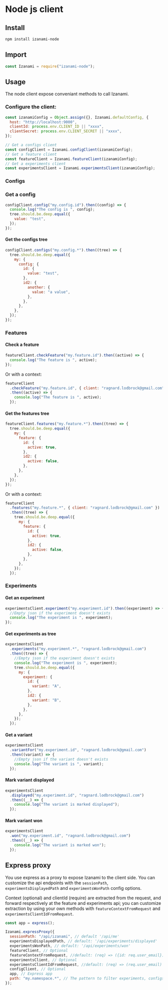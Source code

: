 # Node js client

## Install

```bash
npm install izanami-node
```

## Import

```javascript
const Izanami = require("izanami-node");
```

## Usage

The node client expose conveniant methods to call Izanami.

### Configure the client:

```javascript
const izanamiConfig = Object.assign({}, Izanami.defaultConfig, {
  host: "http://localhost:9000",
  clientId: process.env.CLIENT_ID || "xxxx",
  clientSecret: process.env.CLIENT_SECRET || "xxxx",
});

// Get a configs client
const configClient = Izanami.configClient(izanamiConfig);
// Get a feature client
const featureClient = Izanami.featureClient(izanamiConfig);
// Get a experiments client
const experimentsClient = Izanami.experimentsClient(izanamiConfig);
```

### Configs

### Get a config

```javascript
configClient.config("my.config.id").then((config) => {
  console.log("The config is ", config);
  tree.should.be.deep.equal({
    value: "test",
  });
});
```

#### Get the configs tree

```javascript
configClient.configs("my.config.*").then((tree) => {
  tree.should.be.deep.equal({
    my: {
      config: {
        id: {
          value: "test",
        },
        id2: {
          another: {
            value: "a value",
          },
        },
      },
    },
  });
});
```

### Features

#### Check a feature

```javascript
featureClient.checkFeature("my.feature.id").then((active) => {
  console.log("The feature is ", active);
});
```

Or with a context:

```javascript
featureClient
  .checkFeature("my.feature.id", { client: "ragnard.lodbrock@gmail.com" })
  .then((active) => {
    console.log("The feature is ", active);
  });
```

#### Get the features tree

```javascript
featureClient.features("my.feature.*").then((tree) => {
  tree.should.be.deep.equal({
    my: {
      feature: {
        id: {
          active: true,
        },
        id2: {
          active: false,
        },
      },
    },
  });
});
```

Or with a context:

```javascript
featureClient
  .features("my.feature.*", { client: "ragnard.lodbrock@gmail.com" })
  .then((tree) => {
    tree.should.be.deep.equal({
      my: {
        feature: {
          id: {
            active: true,
          },
          id2: {
            active: false,
          },
        },
      },
    });
  });
```

### Experiments

#### Get an experiment

```javascript
experimentsClient.experiment("my.experiment.id").then((experiment) => {
  //Empty json if the experiment doesn't exists
  console.log("The experiment is ", experiment);
});
```

#### Get experiments as tree

```javascript
experimentsClient
  .experiments("my.experiment.*", "ragnard.lodbrock@gmail.com")
  .then((tree) => {
    //Empty json if the experiment doesn't exists
    console.log("The experiment is ", experiment);
    tree.should.be.deep.equal({
      my: {
        experiment: {
          id: {
            variant: "A",
          },
          id2: {
            variant: "B",
          },
        },
      },
    });
  });
```

#### Get a variant

```javascript
experimentsClient
  .variantFor("my.experiment.id", "ragnard.lodbrock@gmail.com")
  .then((variant) => {
    //Empty json if the variant doesn't exists
    console.log("The variant is ", variant);
  });
```

#### Mark variant displayed

```javascript
experimentsClient
  .displayed("my.experiment.id", "ragnard.lodbrock@gmail.com")
  .then((__) => {
    console.log("The variant is marked displayed");
  });
```

#### Mark variant won

```javascript
experimentsClient
  .won("my.experiment.id", "ragnard.lodbrock@gmail.com")
  .then((__) => {
    console.log("The variant is marked won");
  });
```

## Express proxy

You use express as a proxy to expose Izanami to the client side.
You can customize the api endpoints with the `sessionPath`, `experimentsDisplayedPath` and `experimentsWonPath`
config options.

Context (optional) and clientId (require) are extracted from the request, and forward respectively at the feature and experiments api; you can customize extraction by using your own methods with `featureContextFromRequest` and `experimentsClientIdFromRequest`.

```javascript
const app = express();

Izanami.expressProxy({
  sessionPath: "/api/izanami", // default '/api/me'
  experimentsDisplayedPath, // default: '/api/experiments/displayed'
  experimentsWonPath, // default: '/api/experiments/won'
  featureClient, // Optional
  featureContextFromRequest, //default: (req) => ({id: req.user_email})
  experimentsClient, // Optional
  experimentsClientIdFromRequest, //default: (req) => (req.user_email)
  configClient, // Optional
  app, // Express app
  path: "my.namespace.*", // The pattern to filter experiments, configs and features
});
```
